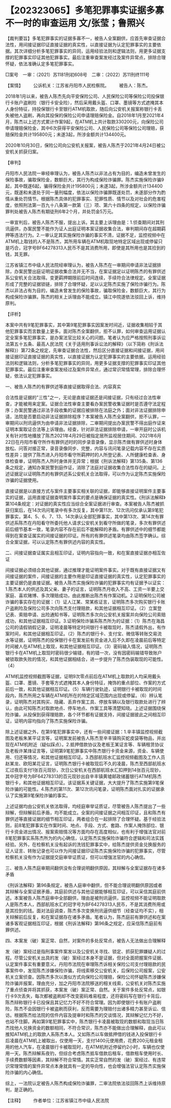 # 【202323065】多笔犯罪事实证据多寡不一时的审查运用 文/张莹；鲁照兴

【裁判要旨】多笔犯罪事实的证据多寡不一，被告人全案翻供，应首先审查证据合法性，用间接证据印证直接证据的真实性，以直接证据为认定犯罪事实的主要依据。其次详细分析多笔犯罪事实的异同，运用经验法则和逻辑法则，用更多证据支撑的犯罪事实印证其他犯罪事实。最后注重审查案发经过及案件异常点，排除合理怀疑，依法准确认定多笔犯罪事实。

□案号　一审：（2021）苏1181刑初608号　二审：（2022）苏11刑终111号

【案情】 　　公诉机关：江苏省丹阳市人民检察院。 　　被告人：陈杰。

2018年1月以来，被告人陈杰先向平安保险公司、人民保险公司等保险公司投保银行卡账户盗刷险（银行卡安全险），然后采用戴头盔、口罩、墨镜等方式遮掩其本人身份特征，持投保银行卡至银行ATM机取款，随后向公安机关报案称银行卡丢失被他人盗刷，再向其投保的保险公司申请理赔保险金。自2018年1月至2021年4月，陈杰以上述方式累计作案9起，在ATM机上共计取款330200元，向保险公司申请理赔保险金，其中6次获得平安保险公司、人民保险公司等保险公司理赔，获赔保险金共计195800元；未遂3起，所涉金额共计134400元。

2020年10月30日，保险公司向公安机关报案，被告人陈杰于2021年4月24日被公安机关抓获归案。

【审判】

丹阳市人民法院一审经审理认为，被告人陈杰以非法占有为目的，编造未曾发生的保险事故，骗取保险金，数额巨大，其行为构成保险诈骗罪。陈杰实施保险诈骗9起，其中既遂6起，骗得保险金共计195800元；未遂3起，所涉金额共计134400元，既遂和未遂处于同一量刑幅度，依法以保险诈骗罪既遂处罚，未遂部分作为酌情从重处罚情节。根据陈杰具体的犯罪事实、犯罪性质、情节以及对社会的危害程度，依照刑法第一百九十八条第一款第（三）项、第六十四条的规定，以保险诈骗罪判处被告人陈杰有期徒刑6年2个月，并处罚金5万元。

一审宣判后，被告人陈杰不服，提出上诉。其主要上诉理由是：1.侦查期间对其刑讯逼供，办案民警不能作为证人出庭证明本案证据收集合法，审判期间存在超期羁押等违法行为。2.一审认定其实施保险诈骗的事实不清，证据不足，监控视频中在ATM机上取钱的人不是陈杰，其所用车辆在ATM机取现地特定区域出现或停留只是巧合，冠字号BF64278313人民币不是其消费所用，即使是其所用也是其捡到的钱，其无罪。

江苏省镇江市中级人民法院经审理认为，被告人陈杰在一审期间申请非法证据排除，办案民警出庭证明证据收集合法并无不当，在案证据足以证明陈杰的有罪供述系公安机关合法取得。变更羁押期限前后时间连续，手续符合法律规定。全案证据形成了完整的证据锁链，排除了合理怀疑，足以认定陈杰实施了保险诈骗行为。陈杰以非法占有为目的，编造未曾发生的保险事故，骗取保险金，数额巨大，其行为构成保险诈骗罪。陈杰的相关上诉理由不能成立。镇江中院遂依法驳回上诉，维持原判。

【评析】

本案中共有9笔犯罪事实，其中第9笔犯罪事实因案发时间近，证据收集相较于其他犯罪事实而言数量上更多。面对陈杰全案翻供，拒不认罪，如何审查运用证据认定全案多笔犯罪事实，是办案法官比较关心的问题。笔者认为应严格按照刑事诉讼法第五十五条、最高人民法院《关于适用刑事诉讼法的解释》（以下简称《刑诉法解释》）第72条之规定，先审查证据合法性，然后区分直接证据和间接证据，用间接证据印证直接证据的真实性，以直接证据为认定犯罪事实的主要依据。运用经验法则和逻辑法则，分析多笔犯罪事实的异同，用更多证据支撑的犯罪事实印证其他犯罪事实。最后注重审查案发经过及案件异常点，通过常识常情常理，排除合理怀疑，依法认定犯罪事实。

一、被告人陈杰的有罪供述等直接证据取得合法、内容真实

合法性是证据的"三性"之一，无论是直接证据还是间接证据，只有经过合法性审查，才能被用来定案。证据合法性审查主要看办案民警收集证据时是否遵守法定程序；办案民警通过非法手段收集的证据应被排除在法庭之外；面对非法证据排除申请，法院是否要启动非法证据排除程序？本案被告人陈杰全案翻供，拒不认罪，一审期间以刑讯逼供为由申请非法证据排除，二审期间提出办案民警不得出庭作证来证明本案取证合法等上诉理由。经查，针对非法证据排除申请，一审开庭时公诉机关有针对性地播放了陈杰2021年4月29日被指定居所监视居住期间、2021年6月22日在丹阳市看守所作有罪供述时的同步录音录像，显示陈杰做有罪供述时身体放松、问答对接正常，录音录像同步、完整，内容与讯问笔录记载内容不存在实质性差异；提供了陈杰进入丹阳市看守所羁押时的人所登记表、人所健康检查表、身体检查单，证明陈杰人所时身体并无异常；根据《刑诉法解释》第135条、第136条之规定，通知办案民警到庭作证，消除了法庭对证据收集合法性存在的疑问。上述证据足以证明陈杰的有罪供述系公安机关合法取得，可以作为认定陈杰实施保险诈骗的证据使用。

直接证据是以直接方式与案件主要事实相关联的证据，即能够直接证明案件主要事实的证据，运用直接证据查明案件事实的要点是确保证据的真实性。《刑诉法解释》第104条规定：对证据的真实性应当综合全案证据进行审查。本案被告人陈杰被抓获归案后，在14次讯问笔录中有多次反复，其中第11次、12次讯问仅承认第9笔犯罪事实，第4、5、6、7、13、14次承认全部犯罪事实，其中第13次、第14次有罪供述系陈杰在丹阳看守所委托他人请求公安机关到看守所做的笔录，多次有罪供述前后细节基本一致，笔录内容不存在前后不能解释的矛盾。有罪供述中的细节都能得到在案查证属实的间接证据的印证。所有的有罪供述笔录均由陈杰签字确认。综合全案证据，可以认定陈杰有罪供述内容的真实性。

二、间接证据查证属实且相互印证，证明内容指向一致，和在案直接证据亦相互佐证

间接证据必须结合其他证据，通过推理才能证明案件事实。对于既有直接证据又有间接证据的案件，间接证据的主要作用是印证直接证据的真实性，认定犯罪事实的主要证据仍是直接证据。被告人陈杰实施保险诈骗的犯罪事实均有证据予以证实：1.陈杰本人的供述及其父亲、妻子的证言，证明陈杰月收入不高、工资一半要上交家庭、喜欢赌博、多次理赔成功，由此推断出陈杰有作案动机。2.证明保险公司被诈骗的事实存在的证据：（1）证人江某、常某栋证言，证明陈杰多次购买银行卡账户盗刷险及保险公司多次向陈杰支付理赔款，和其他证据相互印证。（2）立案登记表、索赔申请、出险通知书等，证明陈杰多次向公安机关报案并向保险公司索赔成功，和其他证据相互印证。3.证明保险诈骗系陈杰所为的证据：（1）陈杰在海昌公司的请假销假记录，证明凌晨等特定时间银行卡被取现时，陈杰请假外出，有作案时间，和其他证据相互印证。（2）陈杰的银行卡、支付宝、微信等转账交易流水等证据，证明陈杰的投保银行卡在案发前有资金进入后不久即在凌晨前后等特定时间被人在ATM机上取现，和其他证据相互印证。（3）密码输入情况，证明陈杰银行卡在ATM机上取现时密码很少输错，有的错一次，没有因密码输错导致账户被锁取款失败的情况，和其他证据相结合，进一步提升了陈杰伪装取现的可能性。（4）

ATM机监控视频截图等证据，证明9次零点前后在ATM机上取款的人均采用戴头盔、口罩、墨镜、手套等方式遮掩其本人身份特征，掩饰的重点部位、作案的方式前后一致，和其他证据相互印证。（5）车辆行驶轨迹，证明银行卡被取现的时间段内，陈杰所用之车辆在ATM机所在的特定区域范围内出现或停留。（6）辨认笔录，证明陈杰对其购买、隐藏、丢弃作案工具、停放车辆以及银行取款处进行了辨认，由此可知陈杰对取款地点、停车地点、作案工具等清楚知晓。上述证据围绕保险诈骗，从投保到获得理赔款，各个环节都有证据支持，间接证据彼此之间相互印证，证明内容均指向了陈杰实施保险诈骗。

除上述证据之外，在第9笔犯罪事实中，还有一些间接证据：1.辛丰镇监控视频截图及老板朱某平证言等，证明案发前被告人陈杰至辛丰镇购买蛇皮袋等物品，并出现在ATM机附近（疑似踩点）。2.抵押借款协议及老板王某证言等、车辆租赁协议及老板许某烽证言等，证明第9笔犯罪事实中陈杰银行卡资金来源，资金、车辆使用、归还等情况，和其他证据相互印证。3.西部航班水汇监控视频截图及工作人员赵某龙、欧阳某花证言，证明陈杰银行卡被取现后不久的凌晨，陈杰至西部航班水汇过夜后支付1张百元现钞，次日公安机关在西部航班水汇扣押到14张百元现钞，其中冠字号为BF64278313的百元现钞出自辛丰镇黄墟邮政储蓄银行ATM机陈杰银行卡，和其他证据相互印证。该证据系关键证据，大大提升了陈杰实施第9笔保险诈骗的可能性。4.陈杰的第11次、第12次讯问笔录，证明陈杰面对扎实的证据承认了实施第9笔保险诈骗的事实。

上述证据均由公安机关依法取得，均经庭审举证质证，尽管被告人陈杰提出了一些辩解，但辩解前后矛盾，均不能成立。全案的间接证据之间相互印证，且和陈杰有罪供述等直接证据的细节相互印证，两者组合在一起排除了合理怀疑。基于经验法则，前8笔犯罪事实在作案时间、地点、手段、方式、套路、作案人掩饰部位、银行卡资金进出情况、报案索赔情况等方面均存在高度相似，也有利于增强法官对前8笔犯罪事实系陈杰所为的内心确信，认定陈杰实施保险诈骗符合逻辑和司法实践经验。另外，在检察机关没有起诉的洗钱犯罪事实中，给陈杰提供资金兑换服务的证人证言、转账记录也可以作为间接证据印证陈杰实施保险诈骗的犯罪事实，尽管检察机关没有作为证据提交庭审举证质证，但可以增强法官的内心确信。

三、被告人陈杰庭审期间翻供没有合理说明翻供原因，其辩解与全案证据存在诸多矛盾

《刑诉法解释》第96条规定，被告人庭审中翻供，但不能合理说明翻供原因或者其辩解与全案证据矛盾，其庭前供述与其他证据能够相互印证，可以采信其庭前供述。本案被告人陈杰庭审中全部翻供，理由是被刑讯逼供，监控视频不能证明取款人是陈杰本人，西部航班水汇的冠字号为BF64278313人民币，不是其消费所用或是其捡到的钱。面对法庭调查，陈杰多次变换刑讯逼供细节（经查证均不实），相关辩解前后反复，和在案证据存在诸多矛盾。笔者认为，陈杰庭前有罪供述和在案诸多客观证据相互印证，根据《刑诉法解释》第96条之规定，应采信陈杰庭前有罪供述。

四、本案发（破）案正常、自然，对案件的多处反常点，被告人无法做出合理解释

发（破）案经过是指刑事案件案发以及公安机关寻找、锁定、抓获犯罪嫌疑人的过程。尽管公安机关出具的发（破）案经过本身不是证据，但对全面把握案件证据、认定案件事实有重要意义。丹阳市法院在审理陈杰诉相关保险公司支付理赔款的民事案件中，发现陈杰涉嫌保险诈骗，将线索移交公安机关，后保险公司报案，公安机关立案侦查。因陈杰多次以类似方式向保险公司理赔，保险公司怀疑陈杰涉嫌保险诈骗并报案，理由充分，加之丹阳市法院移送的相关线索，公安机关对陈杰实施了重点侦查并将其抓获，本案发（破）案正常、自然。关于案件多处反常点，如银行卡9次丢失，每次都被盗刷却不改变密码难易程度，还将密码写在银行卡背后，陈杰辩称银行卡已投保且其记忆力不好不符合常理。因为即使银行卡有账户盗刷险，陈杰不会因银行卡被盗刷而获利，反而需要为理赔付出诸多精力甚至诉讼、信访。根据陈杰给法院的信件内容及提审时和陈杰的交谈情况，其辩解记忆力不好，也站不住脚。再如第9笔犯罪事实中，陈杰银行卡凌晨被取现的数额和取现当日陈杰找他人兑换资金的数额相同，不符合常识，陈杰亦不能做出合理解释，由此可以推知ATM机上的取款人系陈杰本人。又如陈杰以车做抵押借的钱进入投保银行卡后凌晨在ATM机上被取出，仅使用一天，支付1400元使用费，花费200元租金租用的他人汽车，在凌晨银行卡被取现时，在ATM机附近停留约2小时，车辆也仅使用一天。陈杰辩解系夜钓，但综合考虑陈杰抵车借款后租车，借款租车使用时长、手续费数额等因素，其辩解不符合常情。其实正常自然的发（破）案经过、有违常识常理常情的案件异常点本身就具有一定的导向性，也会增强法官认定陈杰实施保险诈骗的内心确信。

综上，一法院认定被告人陈杰构成保险诈骗罪，二审法院依法驳回陈杰上诉维持原判，是正确的。

【注释】 　　作者单位：江苏省镇江市中级人民法院